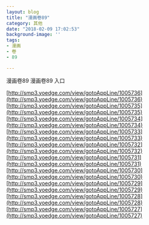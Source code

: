```yaml
---
layout: blog
title: "漫画卷89"
category: 其他
date: "2018-02-09 17:02:53"
background-image: ''
tags:
- 漫画
- 卷
- 89

---
```

漫画卷89
漫画卷89
入口

[http://smp3.yoedge.com/view/gotoAppLine/1005736](http://smp3.yoedge.com/view/gotoAppLine/1005736)
[http://smp3.yoedge.com/view/gotoAppLine/1005735](http://smp3.yoedge.com/view/gotoAppLine/1005735)
[http://smp3.yoedge.com/view/gotoAppLine/1005734](http://smp3.yoedge.com/view/gotoAppLine/1005734)
[http://smp3.yoedge.com/view/gotoAppLine/1005733](http://smp3.yoedge.com/view/gotoAppLine/1005733)
[http://smp3.yoedge.com/view/gotoAppLine/1005732](http://smp3.yoedge.com/view/gotoAppLine/1005732)
[http://smp3.yoedge.com/view/gotoAppLine/1005731](http://smp3.yoedge.com/view/gotoAppLine/1005731)
[http://smp3.yoedge.com/view/gotoAppLine/1005730](http://smp3.yoedge.com/view/gotoAppLine/1005730)
[http://smp3.yoedge.com/view/gotoAppLine/1005729](http://smp3.yoedge.com/view/gotoAppLine/1005729)
[http://smp3.yoedge.com/view/gotoAppLine/1005728](http://smp3.yoedge.com/view/gotoAppLine/1005728)
[http://smp3.yoedge.com/view/gotoAppLine/1005727](http://smp3.yoedge.com/view/gotoAppLine/1005727)

        
